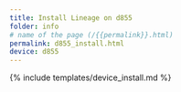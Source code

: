 ```yaml
---
title: Install Lineage on d855
folder: info
# name of the page (/{{permalink}}.html)
permalink: d855_install.html
device: d855
---
```

{% include templates/device_install.md %}
